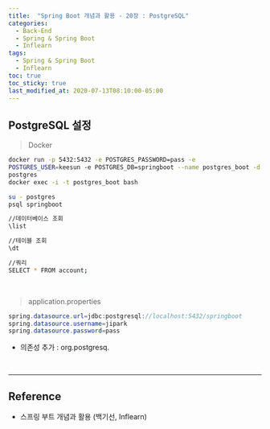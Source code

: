 ```yaml
---
title:  "Spring Boot 개념과 활용 - 20장 : PostgreSQL"
categories:
  - Back-End
  - Spring & Spring Boot
  - Inflearn
tags:
  - Spring & Spring Boot
  - Inflearn
toc: true
toc_sticky: true
last_modified_at: 2020-07-13T08:10:00-05:00
---
```


## PostgreSQL 설정

> Docker

```sh
docker run -p 5432:5432 -e POSTGRES_PASSWORD=pass -e
POSTGRES_USER=keesun -e POSTGRES_DB=springboot --name postgres_boot -d
postgres
docker exec -i -t postgres_boot bash

su - postgres
psql springboot

//데이터베이스 조회
\list

//테이블 조회
\dt

//쿼리
SELECT * FROM account;
```

<br>

> application.properties

```java
spring.datasource.url=jdbc:postgresql://localhost:5432/springboot
spring.datasource.username=jipark
spring.datasource.password=pass
```

* 의존성 추가 : org.postgresq.

<br>

---

## Reference

* 스프링 부트 개념과 활용 (백기선, Inflearn)
